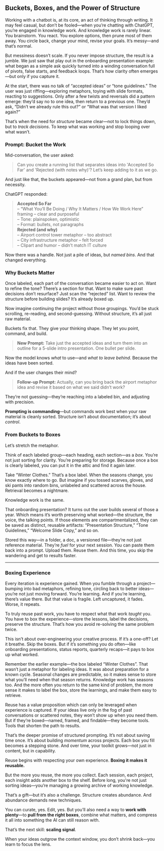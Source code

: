 ## Buckets, Boxes, and the Power of Structure

Working with a chatbot is, at its core, an act of thinking through writing. It may feel casual, but don’t be fooled—when you’re chatting with ChatGPT, you’re engaged in knowledge work. And knowledge work is rarely linear. You brainstorm. You react. You explore options, then prune most of them away. You circle back, change your mind, revise your goals. It’s messy—and that’s normal.

But messiness doesn’t scale. If you never impose structure, the result is a jumble. We just saw that play out in the onboarding presentation example: what began as a simple ask quickly turned into a winding conversation full of pivots, false starts, and feedback loops. That’s how clarity often emerges—but only if you capture it.

At the start, there was no talk of “accepted ideas” or “tone guidelines.” The user was just riffing—exploring metaphors, toying with slide formats, reacting to suggestions. Only after a few twists and reversals did a pattern emerge: they’d say no to one idea, then return to a previous one. They’d ask, “Didn’t we already rule this out?” or “What was that version I liked again?”

That’s when the need for *structure* became clear—not to lock things down, but to *track decisions*. To keep what was working and stop looping over what wasn’t.

### Prompt: Bucket the Work

Mid-conversation, the user asked:

> Can you create a running list that separates ideas into 'Accepted So Far' and 'Rejected (with notes why)'? Let’s keep adding to it as we go.

And just like that, the buckets appeared—not from a grand plan, but from necessity.

ChatGPT responded:

> **Accepted So Far**<br>
> – “What You’ll Be Doing / Why It Matters / How We Work Here” framing – clear and purposeful<br>
> – Tone: plainspoken, optimistic<br>
> – Format: bullets, not paragraphs<br>
> **Rejected (and why)**<br>
> – Airport control tower metaphor – too abstract<br>
> – City infrastructure metaphor – felt forced<br>
> – Clipart and humor – didn’t match IT culture<br>

Now there was a handle. Not just a pile of ideas, but *named bins*. And that changed everything.

### Why Buckets Matter

Once labeled, each part of the conversation became easier to act on. Want to refine the tone? There’s a section for that. Want to make sure past decisions don’t resurface? Just scan the “rejected” list. Want to review the structure before building slides? It’s already boxed up.

Now imagine continuing the project without those groupings. You’d be stuck scrolling, re-reading, and second-guessing. Without structure, it’s all just raw material.

Buckets fix that. They give your thinking shape. They let you point, command, and build.

> **New Prompt:**
> Take just the accepted ideas and turn them into an outline for a 5-slide intro presentation. One bullet per slide.

Now the model knows *what* to use—and *what to leave behind*. Because the ideas have been sorted.

And if the user changes their mind?

> **Follow-up Prompt:**
> Actually, can you bring back the airport metaphor idea and revise it based on what we said didn’t work?

They’re not guessing—they’re reaching into a labeled bin, and adjusting with precision.

**Prompting is commanding**—but commands work best when your raw material is cleanly sorted. Structure isn’t about documentation; it’s about *control*.

### From Buckets to Boxes

Let’s stretch the metaphor.

Think of each labeled group—each heading, each section—as a *box*. You’re not just sorting for clarity. You’re preparing for storage. Because once a box is clearly labeled, you can put it in the attic and find it again later.

Take “Winter Clothes.” That’s a box label. When the seasons change, you know exactly where to go. But imagine if you tossed scarves, gloves, and ski pants into random bins, unlabeled and scattered across the house. Retrieval becomes a nightmare.

Knowledge work is the same.

That onboarding presentation? It turns out the user builds several of those a year. Which means it’s worth preserving what worked—the structure, the voice, the talking points. If those elements are compartmentalized, they can be saved as distinct, reusable artifacts: “Presentation Structure,” “Tone Guidelines,” “Welcome Slide Copy,” and so on.

Stored this way—in a folder, a doc, a versioned file—they’re not just reference material. They’re *fuel* for your next session. You can paste them back into a prompt. Upload them. Reuse them. And this time, you skip the wandering and get to results faster.

---

### Boxing Experience

Every iteration is experience gained. When you fumble through a project—bumping into bad metaphors, refining tone, circling back to better ideas—you’re not just moving forward. You’re learning. And if you’re learning, there’s value there. But that value is fragile. Left uncaptured, it fades. Worse, it repeats.

To truly reuse past work, you have to respect what that work *taught* you. You have to box the experience—store the lessons, label the decisions, preserve the structure. That’s how you avoid re-solving the same problem twice.

This isn’t about over-engineering your creative process. If it’s a one-off? Let it breathe. Skip the boxes. But if it’s something you do often—like onboarding presentations, status reports, quarterly recaps—it pays to box up what worked.

Remember the earlier example—the box labeled “Winter Clothes”. That wasn’t just a metaphor for labeling ideas. It was about preparation for a known cycle. Seasonal changes are predictable, so it makes sense to store what you’ll need when that season returns. Knowledge work has seasons too. And the more often you return to the same kind of problem, the more sense it makes to label the box, store the learnings, and make them easy to retrieve.

Reuse has a value proposition which can only be leveraged when experience is captured. If your ideas live only in the fog of past conversations or scattered notes, they won’t show up when you need them. But if they’re boxed—named, framed, and findable—they become tools. Tools that shorten the path to results.

That’s the deeper promise of structured prompting. It’s not about saving time once. It’s about building *momentum* across projects. Each box you fill becomes a stepping stone. And over time, your toolkit grows—not just in content, but in capability.

Reuse begins with respecting your own experience. **Boxing it makes it reusable.**

But the more you reuse, the more you collect. Each session, each project, each insight adds another box to the shelf. Before long, you're not just sorting ideas—you’re managing a growing archive of working knowledge.

That’s a gift—but it’s also a challenge. Structure creates abundance. And abundance demands new techniques.

You can curate, yes. Edit, yes. But you’ll also need a way to **work with plenty**—to **pull from the right boxes**, combine what matters, and compress it all into something the AI can still reason with.

That’s the next skill: **scaling signal**.

When your ideas outgrow the context window, you don’t shrink back—you learn to focus the lens.
